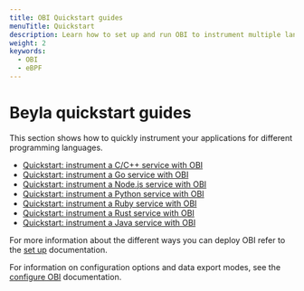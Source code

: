 ```yaml
---
title: OBI Quickstart guides
menuTitle: Quickstart
description: Learn how to set up and run OBI to instrument multiple languages.
weight: 2
keywords:
  - OBI
  - eBPF
---
```


# Beyla quickstart guides

This section shows how to quickly instrument your applications for different
programming languages.

- [Quickstart: instrument a C/C++ service with OBI](cpp/)
- [Quickstart: instrument a Go service with OBI](golang/)
- [Quickstart: instrument a Node.js service with OBI](nodejs/)
- [Quickstart: instrument a Python service with OBI](python/)
- [Quickstart: instrument a Ruby service with OBI](ruby/)
- [Quickstart: instrument a Rust service with OBI](rust/)
- [Quickstart: instrument a Java service with OBI](java/)

For more information about the different ways you can deploy OBI refer to the
[set up](../setup/) documentation.

For information on configuration options and data export modes, see the
[configure OBI](../configure/) documentation.
